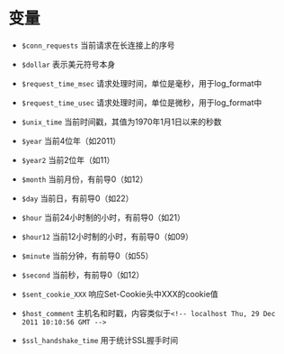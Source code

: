 # 变量

- `$conn_requests`    当前请求在长连接上的序号

- `$dollar` 表示美元符号本身

- `$request_time_msec` 请求处理时间，单位是毫秒，用于log_format中

- `$request_time_usec`  请求处理时间，单位是微秒，用于log_format中

- `$unix_time`  当前时间戳，其值为1970年1月1日以来的秒数

- `$year`   当前4位年（如2011）

- `$year2`  当前2位年（如11）

- `$month`  当前月份，有前导0（如12）

- `$day`    当前日，有前导0（如22）

- `$hour`   当前24小时制的小时，有前导0（如21）

- `$hour12` 当前12小时制的小时，有前导0（如09）

- `$minute` 当前分钟，有前导0（如55）

- `$second` 当前秒，有前导0（如12）

- `$sent_cookie_XXX`    响应Set-Cookie头中XXX的cookie值

- `$host_comment`   主机名和时戳，内容类似于`<!-- localhost Thu, 29 Dec 2011 10:10:56 GMT -->`

- `$ssl_handshake_time`   用于统计SSL握手时间

  
